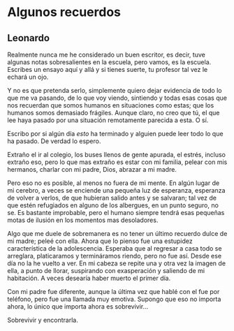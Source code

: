 # Algunos recuerdos #

## Leonardo ##



Realmente nunca me he considerado un buen escritor, es decir, tuve algunas notas sobresalientes en la escuela, pero vamos, es la escuela. Escribes un ensayo aquí y allá y si tienes suerte, tu profesor tal vez le echará un ojo.

Y no es que pretenda serlo, simplemente quiero dejar evidencia de todo lo que me va pasando, de lo que voy viendo, sintiendo y todas esas cosas que nos recuerdan que somos humanos en situaciones como estas; que los humanos somos demasiado frágiles. Aunque claro, no creo que tú, el que lee haya pasado por una situación remotamente parecida a esta. O sí.

Escribo por si algún día *esto* ha terminado y alguien puede leer todo lo que ha pasado. De verdad lo espero.

Extraño el ir al colegio, los buses llenos de gente apurada, el estrés, incluso extraño eso, pero lo que mas extraño es estar con mi familia, pelear con mis hermanos, charlar con mi padre, Dios, abrazar a mi madre.

Pero eso no es posible, al menos no fuera de mi mente. En algún lugar de mi cerebro, a veces se enciende una pequeña luz de esperanza, esperanza de volver a verlos, de que hubieran salido antes y  se salvaran; tal vez de que estén refugiados en alguno de los albergues, en un punto seguro, no se. Es bastante improbable, pero el humano siempre tendrá esas pequeñas motas de ilusión en los momentos mas desoladores.

Algo que me duele de sobremanera es no tener un último recuerdo dulce de mi madre; peleé con ella. Ahora que lo pienso fue una estupidez característica de la adolescencia. Esperaba que al regresar a casa todo se arreglara, platicaramos y termináramos riendo, pero no fue así. Desde ese día no la he vuelto a ver. En mi cabeza se repite una y otra vez la imagen de ella, a punto de llorar, suspirando con exasperación y saliendo de mi habitación. A veces desearía haber muerto el primer día.

Con mi padre fue diferente, aunque la última vez que hablé con el fue por teléfono, pero fue una llamada muy emotiva. Supongo que eso no importa ahora, lo único que importa ahora es sobrevivir...

Sobrevivir y encontrarla.
